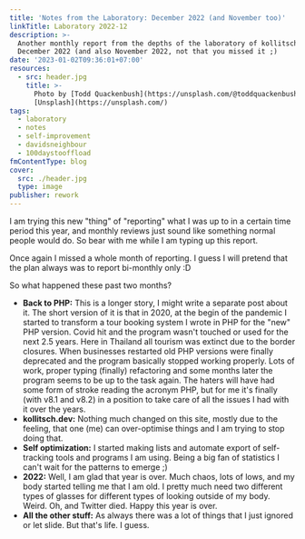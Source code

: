 ```yaml
---
title: 'Notes from the Laboratory: December 2022 (and November too)'
linkTitle: Laboratory 2022-12
description: >-
  Another monthly report from the depths of the laboratory of kollitsch.dev -
  December 2022 (and also November 2022, not that you missed it ;)
date: '2023-01-02T09:36:01+07:00'
resources:
  - src: header.jpg
    title: >-
      Photo by [Todd Quackenbush](https://unsplash.com/@toddquackenbush) via
      [Unsplash](https://unsplash.com/)
tags:
  - laboratory
  - notes
  - self-improvement
  - davidsneighbour
  - 100daystooffload
fmContentType: blog
cover:
  src: ./header.jpg
  type: image
publisher: rework
---
```


I am trying this new "thing" of "reporting" what I was up to in a certain time period this year, and monthly reviews just sound like something normal people would do. So bear with me while I am typing up this report.

Once again I missed a whole month of reporting. I guess I will pretend that the plan always was to report bi-monthly only :D

So what happened these past two months?

- **Back to PHP:** This is a longer story, I might write a separate post about it. The short version of it is that in 2020, at the begin of the pandemic I started to transform a tour booking system I wrote in PHP for the "new" PHP version. Covid hit and the program wasn't touched or used for the next 2.5 years. Here in Thailand all tourism was extinct due to the border closures. When businesses restarted old PHP versions were finally deprecated and the program basically stopped working properly. Lots of work, proper typing (finally) refactoring and some months later the program seems to be up to the task again. The haters will have had some form of stroke reading the acronym PHP, but for me it's finally (with v8.1 and v8.2) in a position to take care of all the issues I had with it over the years.
- **kollitsch.dev:** Nothing much changed on this site, mostly due to the feeling, that one (me) can over-optimise things and I am trying to stop doing that.
- **Self optimization:** I started making lists and automate export of self-tracking tools and programs I am using. Being a big fan of statistics I can't wait for the patterns to emerge ;)
- **2022:** Well, I am glad that year is over. Much chaos, lots of lows, and my body started telling me that I am old. I pretty much need two different types of glasses for different types of looking outside of my body. Weird. Oh, and Twitter died. Happy this year is over.
- **All the other stuff:** As always there was a lot of things that I just ignored or let slide. But that's life. I guess.
